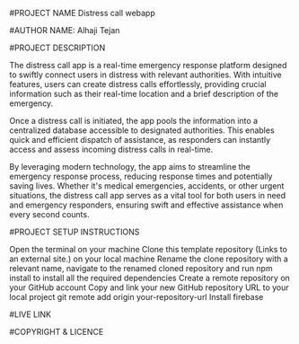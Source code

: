 #PROJECT NAME 
Distress call webapp

#AUTHOR NAME:
Alhaji Tejan

#PROJECT DESCRIPTION

The distress call app is a real-time emergency response platform designed to swiftly connect users in distress with relevant authorities. With intuitive features, users can create distress calls effortlessly, providing crucial information such as their real-time location and a brief description of the emergency. 

Once a distress call is initiated, the app pools the information into a centralized database accessible to designated authorities. This enables quick and efficient dispatch of assistance, as responders can instantly access and assess incoming distress calls in real-time. 

By leveraging modern technology, the app aims to streamline the emergency response process, reducing response times and potentially saving lives. Whether it's medical emergencies, accidents, or other urgent situations, the distress call app serves as a vital tool for both users in need and emergency responders, ensuring swift and effective assistance when every second counts.

#PROJECT SETUP INSTRUCTIONS

Open the terminal on your machine
Clone this template repository (Links to an external site.) on your local machine
Rename the clone repository with a relevant name, navigate to the renamed cloned repository and run npm install to install all the required dependencies
Create a remote repository on your GitHub account
Copy and link your new GitHub repository URL to your local project git remote add origin your-repository-url
Install firebase

#LIVE LINK

#COPYRIGHT & LICENCE